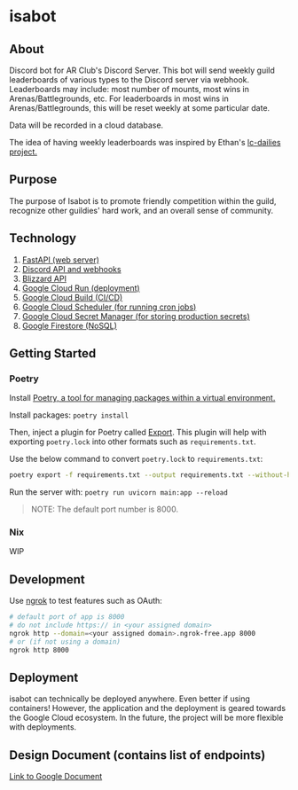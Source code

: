 # isabot

## About

Discord bot for AR Club's Discord Server. This bot will send weekly guild leaderboards of various types to the Discord server via webhook. Leaderboards may include: most number of mounts, most wins in Arenas/Battlegrounds, etc. For leaderboards in most wins in Arenas/Battlegrounds, this will be reset weekly at some particular date.

Data will be recorded in a cloud database.

The idea of having weekly leaderboards was inspired by Ethan's [lc-dailies project.](https://github.com/acmcsufoss/lc-dailies)

## Purpose

The purpose of Isabot is to promote friendly competition within the guild, recognize other guildies' hard work, and an overall sense of community.

## Technology

1. [FastAPI (web server)](https://fastapi.tiangolo.com/)
2. [Discord API and webhooks](https://discord.com/developers/docs/intro)
3. [Blizzard API](https://develop.battle.net/documentation/battle-net)
4. [Google Cloud Run (deployment)](https://cloud.google.com/run)
5. [Google Cloud Build (CI/CD)](https://cloud.google.com/build?hl=en)
6. [Google Cloud Scheduler (for running cron jobs)](https://cloud.google.com/scheduler)
7. [Google Cloud Secret Manager (for storing production secrets)](https://cloud.google.com/security/products/secret-manager)
8. [Google Firestore (NoSQL)](https://cloud.google.com/firestore?hl=en)

## Getting Started

### Poetry

Install [Poetry, a tool for managing packages within a virtual environment.](https://python-poetry.org/)

Install packages: `poetry install`

Then, inject a plugin for Poetry called [Export](https://github.com/python-poetry/poetry-plugin-export). This plugin will help with exporting `poetry.lock` into other formats such as `requirements.txt`.

Use the below command to convert `poetry.lock` to `requirements.txt`:

```bash
poetry export -f requirements.txt --output requirements.txt --without-hashes
```

Run the server with: `poetry run uvicorn main:app --reload`

> NOTE: The default port number is 8000.

### Nix

WIP

## Development

Use [ngrok](https://ngrok.com/) to test features such as OAuth:

```bash
# default port of app is 8000
# do not include https:// in <your assigned domain>
ngrok http --domain=<your assigned domain>.ngrok-free.app 8000
# or (if not using a domain)
ngrok http 8000
```

## Deployment

isabot can technically be deployed anywhere. Even better if using containers! However, the application and the deployment is geared towards the Google Cloud ecosystem. In the future, the project will be more flexible with deployments.

## Design Document (contains list of endpoints)

[Link to Google Document](https://docs.google.com/document/d/1CLyRQKKIdoB_0SqAfUjjma9gKK5hDBCVHVExUOhPM64/edit?usp=sharing)
